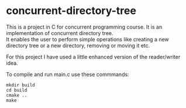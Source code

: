 # concurrent-directory-tree
This is a project in C for concurrent programming course. It is an implementation of concurrent directory tree.<br>
It enables the user to perform simple operations like creating a new directory tree or a new directory, removing or moving it etc.<br>

For this project I have used a little enhanced version of the reader/writer idea.

To compile and run main.c use these commmands:

```
mkdir build
cd build
cmake ..
make
```
